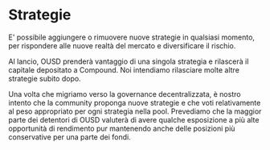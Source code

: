 # Strategie

E' possibile aggiungere o rimuovere nuove strategie in qualsiasi momento, per rispondere alle nuove realtà del mercato e diversificare il rischio.

Al lancio, OUSD prenderà vantaggio di una singola strategia e rilascerà il capitale depositato a Compound. Noi intendiamo rilasciare molte altre strategie subito dopo.

Una volta che migriamo verso la governance decentralizzata, è nostro intento che la community proponga nuove strategie e che voti relativamente al peso appropriato per ogni strategia nella pool. Prevediamo che la maggior parte dei detentori di OUSD valuterà di avere qualche esposizione a più alte opportunità di rendimento pur mantenendo anche delle posizioni più conservative per una parte dei fondi.







